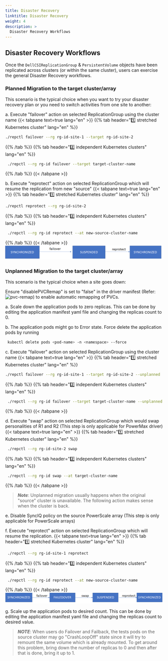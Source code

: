 ```yaml
---
title: Disaster Recovery
linktitle: Disaster Recovery
weight: 4
description: >
  Disaster Recovery Workflows
---
```


## Disaster Recovery Workflows

Once the `DellCSIReplicationGroup` & `PersistentVolume` objects have been replicated across clusters (or within the same cluster), users can exercise the general Disaster Recovery workflows.

### Planned Migration to the target cluster/array
This scenario is the typical choice when you want to try your disaster recovery plan or you need to switch activities from one site to another: 

a. Execute "failover" action on selected ReplicationGroup using the cluster name
{{< tabpane text=true lang="en" >}} {{% tab header="1️⃣ stretched Kubernetes cluster" lang="en" %}}
   ```bash
   ./repctl failover --rg rg-id-site-1 --target rg-id-site-2
   ```
{{% /tab %}}
{{% tab header="2️⃣ independent Kubernetes clusters" lang="en" %}}
   ```bash
    ./repctl --rg rg-id failover --target target-cluster-name
   ```
{{% /tab %}}
{{< /tabpane >}}

b. Execute "reprotect" action on selected ReplicationGroup which will resume the replication from new "source"
{{< tabpane text=true lang="en" >}} {{% tab header="1️⃣ stretched Kubernetes cluster" lang="en" %}}
   ```bash
   ./repctl reprotect --rg rg-id-site-2
   ```
{{% /tab %}}
{{% tab header="2️⃣ independent Kubernetes clusters" lang="en" %}}

   ```bash
    ./repctl --rg rg-id reprotect --at new-source-cluster-name
   ```
{{% /tab %}}
{{< /tabpane >}}
![state_changes1](../../../../images/replication/state_changes1.png)

### Unplanned Migration to the target cluster/array
This scenario is the typical choice when a site goes down: 

Ensure "disablePVCRemap" is set to "false" in the driver manifest (Refer: ![pvc-remap](../../concepts/replication/pvc-remap)) to enable automatic remapping of PVCs.

a. Scale down the application pods to zero replicas. This can be done by editing the application manifest yaml file and changing the replicas count to 0.

b. The application pods might go to Error state. Force delete the application pods by running

   ```bash
    kubectl delete pods <pod-name> -n <namespace> --force
   ```

c. Execute "failover" action on selected ReplicationGroup using the cluster name
{{< tabpane text=true lang="en" >}} {{% tab header="1️⃣ stretched Kubernetes cluster" lang="en" %}}
   ```bash
   ./repctl failover --rg rg-id-site-1 --target rg-id-site-2 --unplanned
   ```
{{% /tab %}}
{{% tab header="2️⃣ independent Kubernetes clusters" lang="en" %}}
   ```bash
    ./repctl --rg rg-id failover --target target-cluster-name --unplanned 
   ```
{{% /tab %}}
{{< /tabpane >}}

d. Execute "swap" action on selected ReplicationGroup which would swap personalities of R1 and R2 (This step is only applicable for PowerMax driver)
{{< tabpane text=true lang="en" >}} {{% tab header="1️⃣ stretched Kubernetes cluster" lang="en" %}}
   ```bash
    ./repctl --rg rg-id-site-2 swap
   ```
{{% /tab %}}
{{% tab header="2️⃣ independent Kubernetes clusters" lang="en" %}}
   ```bash    
    ./repctl --rg rg-id swap --at target-cluster-name
   ```
{{% /tab %}}
{{< /tabpane >}}

> _**Note**_: Unplanned migration usually happens when the original "source" cluster is unavailable. The following action makes sense when the cluster is back.

e. Disable SyncIQ policy on the source PowerScale array (This step is only applicable for PowerScale arrays)

f. Execute "reprotect" action on selected ReplicationGroup which will resume the replication.
{{< tabpane text=true lang="en" >}} {{% tab header="1️⃣ stretched Kubernetes cluster" lang="en" %}}
   ```bash    
    ./repctl --rg rg-id-site-1 reprotect
   ```
{{% /tab %}}
{{% tab header="2️⃣ independent Kubernetes clusters" lang="en" %}}
   ```bash
    ./repctl --rg rg-id reprotect --at new-source-cluster-name
   ```
{{% /tab %}}
{{< /tabpane >}}
![state_changes2](../../../../images/replication/state_changes2.png) 

g. Scale up the application pods to desired count. This can be done by editing the application manifest yaml file and changing the replicas count to desired value.
      

> _**NOTE**_: When users do Failover and Failback, the tests pods on the source cluster may go "CrashLoopOff" state since it will try to remount the same volume which is already mounted. To get around this problem, bring down the number of replicas to 0 and then after that is done, bring it up to 1.


